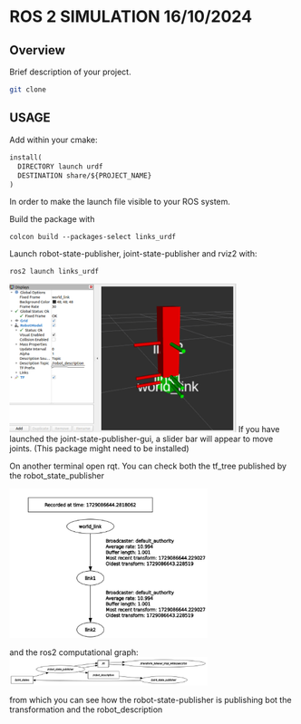 # ROS 2 SIMULATION 16/10/2024

## Overview
Brief description of your project.
```bash
git clone 
```

## USAGE
Add within your cmake:
```
install(
  DIRECTORY launch urdf
  DESTINATION share/${PROJECT_NAME}
)
```

In order to make the launch file visible to your ROS system.

Build the package with
```
colcon build --packages-select links_urdf
```

Launch robot-state-publisher, joint-state-publisher and rviz2 with:
```
ros2 launch links_urdf
```

<img src="images/rviz_1.png" alt="Description of the image" width="400"/>
If you have launched the joint-state-publisher-gui, a slider bar will appear to move joints. (This package might need to be installed) 

On another terminal open rqt. You can check both the tf_tree published by the robot_state_publisher 

<img src="images/tf_tree.png" alt="Description of the image" width="350"/>

and the ros2 computational graph:
<img src="images/graph.png" alt="Description of the image" width="350"/>

from which you can see how the robot-state-publisher is publishing bot the transformation and the robot_description



